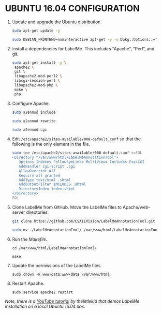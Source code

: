 # UBUNTU 16.04 CONFIGURATION

1. Update and upgrade the Ubuntu distribution.

    ``` sh
    sudo apt-get update -y

    sudo DEBIAN_FRONTEND=noninteractive apt-get -y -o Dpkg::Options::="--force-confdef" -o Dpkg::Options::="--force-confold" upgrade
    ```

1. Install a dependencies for LabelMe. This includes "Apache", "Perl", and git.

    ``` sh
    sudo apt-get install -y \
     apache2 \
     git \
     libapache2-mod-perl2 \
     libcgi-session-perl \
     libapache2-mod-php \
     make \
     php
    ```
    
1. Configure Apache.

    ``` sh
    sudo a2enmod include

    sudo a2enmod rewrite

    sudo a2enmod cgi
    ```

1. Edit `/etc/apache2/sites-available/000-default.conf` so that the following is
   the only <Directory> element in the file.

    ``` sh
    sudo tee /etc/apache2/sites-available/000-default.conf <<EOL
    <Directory "/var/www/html/LabelMeAnnotationTool">
       Options Indexes FollowSymLinks MultiViews Includes ExecCGI
       AddHandler cgi-script .cgi
       AllowOverride All
       Require all granted
       AddType text/html .shtml
       AddOutputFilter INCLUDES .shtml
       DirectoryIndex index.shtml
    </Directory>
    EOL
    ```
    
1. Clone LabelMe from GitHub. Move the LabelMe files to Apache/web-server directories.

    ``` sh
    git clone https://github.com/CSAILVision/LabelMeAnnotationTool.git

    sudo mv ./LabelMeAnnotationTool/ /var/www/html/LabelMeAnnotationTool/
    ```

1. Run the *Makefile*.

    ```
    cd /var/www/html/LabelMeAnnotationTool/

    make
    ```

1. Update the permissions of the LabelMe files.

    ```
    sudo chown -R www-data:www-data /var/www/html
    ```

1. Restart Apache.

    ```
    sudo service apache2 restart
    ```

*Note, there is a [YouTube tutorial](https://www.youtube.com/watch?v=07uHcjRjAbM) by thelittlekid that demos LabelMe installation on a local Ubuntu 16.04 box.*
